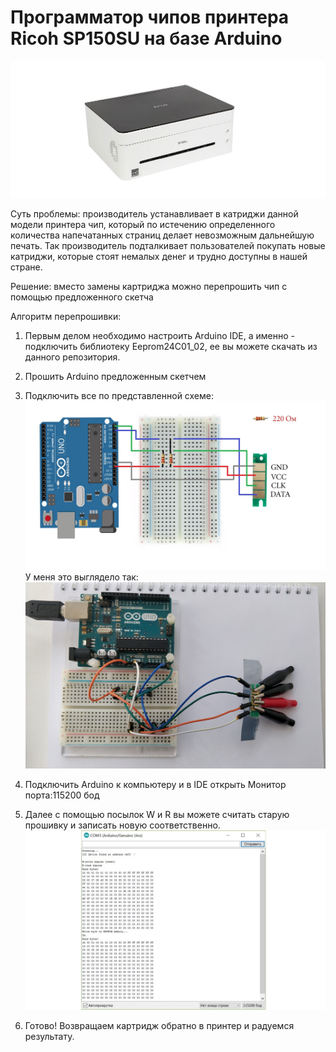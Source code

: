# Программатор чипов принтера Ricoh SP150SU на базе Arduino

![Image alt](https://github.com/ArtemAvanesov/Arduino-Printer-Programmer/raw/master/Изображения/printer.jpg)

Суть проблемы: производитель устанавливает в катриджи данной модели принтера чип, который по истечению определенного количества напечатанных страниц делает невозможным дальнейшую печать. Так производитель подталкивает пользователей покупать новые катриджи, которые стоят немалых денег и трудно доступны в нашей стране.

Решение: вместо замены картриджа можно перепрошить чип с помощью предложенного скетча

Алгоритм перепрошивки:
1) Первым делом необходимо настроить Arduino IDE, а именно - подключить библиотеку Eeprom24C01_02, ее вы можете скачать из данного репозитория.

2) Прошить Arduino предложенным скетчем

3) Подключить все по представленной схеме:
![Image alt](https://github.com/ArtemAvanesov/Arduino-Printer-Programmer/raw/master/Изображения/schema.jpg)
У меня это выглядело так:
![Image alt](https://github.com/ArtemAvanesov/Arduino-Printer-Programmer/raw/master/Изображения/real_schema.jpg)

4) Подключить Arduino к компьютеру и в IDE открыть Монитор порта:115200 бод

5) Далее с помощью посылок W и R вы можете считать старую прошивку и записать новую соответственно.
![Image alt](https://github.com/ArtemAvanesov/Arduino-Printer-Programmer/raw/master/Изображения/serial.jpg)

6) Готово! Возвращаем картридж обратно в принтер и радуемся результату.
